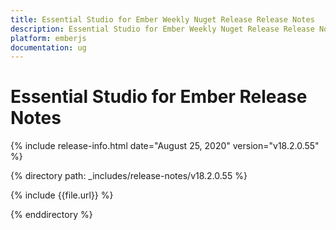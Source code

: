 ```yaml
---
title: Essential Studio for Ember Weekly Nuget Release Release Notes  
description: Essential Studio for Ember Weekly Nuget Release Release Notes  
platform: emberjs
documentation: ug
---
```


# Essential Studio for Ember  Release Notes  

{% include release-info.html date="August 25, 2020"  version="v18.2.0.55" %} 


{% directory path: _includes/release-notes/v18.2.0.55 %}

{% include {{file.url}} %}

{% enddirectory %}